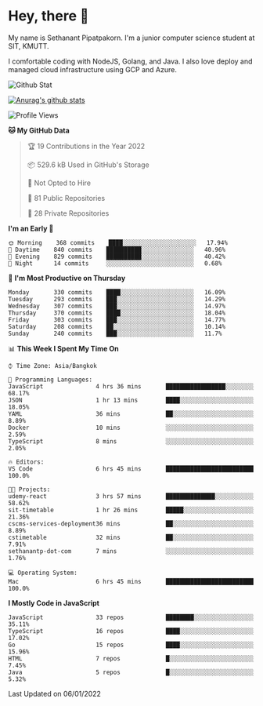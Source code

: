 # Hey, there 🙌
My name is Sethanant Pipatpakorn. I'm a junior computer science student at SIT, KMUTT.

I comfortable coding with NodeJS, Golang, and Java. I also love deploy and managed cloud infrastructure using GCP and Azure.

![Github Stat](https://github-profile-summary-cards.vercel.app/api/cards/profile-details?username=thetkpark&theme=dracula)

[![Anurag's github stats](https://github-readme-stats.vercel.app/api?username=thetkpark&count_private=true&show_icons=true&theme=tokyonight)](https://github.com/anuraghazra/github-readme-stats)

<!--START_SECTION:waka-->
![Profile Views](http://img.shields.io/badge/Profile%20Views-2-blue)

**🐱 My GitHub Data** 

> 🏆 19 Contributions in the Year 2022
 > 
> 📦 529.6 kB Used in GitHub's Storage 
 > 
> 🚫 Not Opted to Hire
 > 
> 📜 81 Public Repositories 
 > 
> 🔑 28 Private Repositories  
 > 
**I'm an Early 🐤** 

```text
🌞 Morning    368 commits    ████░░░░░░░░░░░░░░░░░░░░░   17.94% 
🌆 Daytime    840 commits    ██████████░░░░░░░░░░░░░░░   40.96% 
🌃 Evening    829 commits    ██████████░░░░░░░░░░░░░░░   40.42% 
🌙 Night      14 commits     ░░░░░░░░░░░░░░░░░░░░░░░░░   0.68%

```
📅 **I'm Most Productive on Thursday** 

```text
Monday       330 commits    ████░░░░░░░░░░░░░░░░░░░░░   16.09% 
Tuesday      293 commits    ███░░░░░░░░░░░░░░░░░░░░░░   14.29% 
Wednesday    307 commits    ███░░░░░░░░░░░░░░░░░░░░░░   14.97% 
Thursday     370 commits    ████░░░░░░░░░░░░░░░░░░░░░   18.04% 
Friday       303 commits    ███░░░░░░░░░░░░░░░░░░░░░░   14.77% 
Saturday     208 commits    ██░░░░░░░░░░░░░░░░░░░░░░░   10.14% 
Sunday       240 commits    ███░░░░░░░░░░░░░░░░░░░░░░   11.7%

```


📊 **This Week I Spent My Time On** 

```text
⌚︎ Time Zone: Asia/Bangkok

💬 Programming Languages: 
JavaScript               4 hrs 36 mins       █████████████████░░░░░░░░   68.17% 
JSON                     1 hr 13 mins        ████░░░░░░░░░░░░░░░░░░░░░   18.05% 
YAML                     36 mins             ██░░░░░░░░░░░░░░░░░░░░░░░   8.89% 
Docker                   10 mins             ░░░░░░░░░░░░░░░░░░░░░░░░░   2.59% 
TypeScript               8 mins              ░░░░░░░░░░░░░░░░░░░░░░░░░   2.05%

🔥 Editors: 
VS Code                  6 hrs 45 mins       █████████████████████████   100.0%

🐱‍💻 Projects: 
udemy-react              3 hrs 57 mins       ██████████████░░░░░░░░░░░   58.62% 
sit-timetable            1 hr 26 mins        █████░░░░░░░░░░░░░░░░░░░░   21.36% 
cscms-services-deployment36 mins             ██░░░░░░░░░░░░░░░░░░░░░░░   8.89% 
cstimetable              32 mins             ██░░░░░░░░░░░░░░░░░░░░░░░   7.91% 
sethanantp-dot-com       7 mins              ░░░░░░░░░░░░░░░░░░░░░░░░░   1.76%

💻 Operating System: 
Mac                      6 hrs 45 mins       █████████████████████████   100.0%

```

**I Mostly Code in JavaScript** 

```text
JavaScript               33 repos            ████████░░░░░░░░░░░░░░░░░   35.11% 
TypeScript               16 repos            ████░░░░░░░░░░░░░░░░░░░░░   17.02% 
Go                       15 repos            ████░░░░░░░░░░░░░░░░░░░░░   15.96% 
HTML                     7 repos             █░░░░░░░░░░░░░░░░░░░░░░░░   7.45% 
Java                     5 repos             █░░░░░░░░░░░░░░░░░░░░░░░░   5.32%

```



 Last Updated on 06/01/2022
<!--END_SECTION:waka-->

